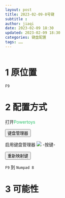 ```yaml
---
layout: post
title: 2023-02-09-8号键
subtitle :
author: jiaqi
date: 2023-02-09 18:30
updated: 2023-02-09 18:30
categories: 键盘配置
tags: ……
---
```

```toc
```
# 1 原位置

`F9`

# 2 配置方式

打开<font color="#2DC26B">Powertoys</font>

<button>键盘管理器</button>

启用键盘管理器 ![](https://bingjiaqi123.github.io/mypics/启用.png)
-按键-

<button>重新映射键</button>

`F9` 到 `Numpad 8`

# 3 可能性

